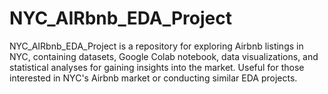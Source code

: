 # NYC_AIRbnb_EDA_Project
NYC_AIRbnb_EDA_Project is a repository for exploring Airbnb listings in NYC, containing datasets, Google Colab notebook, data visualizations, and statistical analyses for gaining insights into the market. Useful for those interested in NYC's Airbnb market or conducting similar EDA projects.
